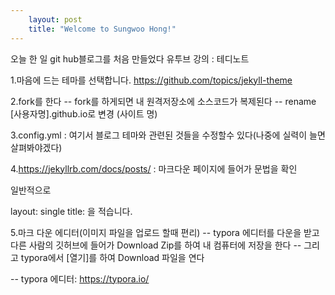 ```yaml
---
    layout: post
    title: "Welcome to Sungwoo Hong!"
---
```


오늘 한 일
git hub블로그를 처음 만들었다
유투브 강의 : 테디노트 

1.마음에 드는 테마를 선택합니다.
https://github.com/topics/jekyll-theme

2.fork를 한다
-- fork를 하게되면 내 원격저장소에 소스코드가 복제된다
-- rename [사용자명].github.io로 변경 (사이트 명)

3.config.yml : 여기서 블로그 테마와 관련된 것들을 수정할수 있다(나중에 실력이 늘면 살펴봐야겠다)



4.https://jekyllrb.com/docs/posts/ : 마크다운 페이지에 들어가 문법을 확인

일반적으로 

layout: single
title: 을 적습니다.

5.마크 다운 에디터(이미지 파일을 업로드 할때 편리) 
-- typora 에디터를 다운을 받고 다른 사람의 깃허브에 들어가 Download Zip를 하여 내 컴퓨터에 저장을 한다
-- 그리고 typora에서 [열기]를 하여 Download 파일을 연다

-- typora 에디터: https://typora.io/
